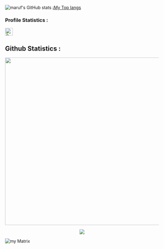 ![maruf's GitHub stats](https://github-readme-stats.vercel.app/api?username=MarufHasan24&show_icons=true&theme=radical&bg_color=222)
¡[My Top langs](https://github-readme-stats.vercel.app/api/top-langs/?username=MarufHasan24&layout=donut&bg_color=151515&text_color=fff&title_color=fff)

<h3>Profile Statistics :</h3>
<p>
  <a href="https://github.com/MarufHasan24">
   <img height="25" title="Counter" src="https://komarev.com/ghpvc/?username=MarufHasan24&color=blueviolet&style=flat-square">
  </a>
</p>

<h2>Github Statistics :</h2>
<p align="center">
<a align="center" href="https://github.com/MarufHasan24"><img width=550 src="https://github-profile-trophy.vercel.app/?username=MarufHasan24&theme=dracula&no-frame=true&title=Followers,Stars,Commit,Repository,Issues"/></a>
 <!--  <img src="https://github-profile-trophy.vercel.app/?username=MarufHasan24&theme=radical&no-frame=false&no-bg=true&margin-w=4"> -->
</p>

<p align="center">
  <img src="https://github-readme-streak-stats.herokuapp.com/?user=MarufHasan24&theme=dark&hide_border=false">
</p>

![my Matrix](https://metrics.lecoq.io/MarufHasan24)

<!-- ![maruf's wakatime stats](https://github-readme-stats.vercel.app/api/wakatime?username=MarufHasan24)](https://github.com/MarufHasan24/MarufHasan24) -->
